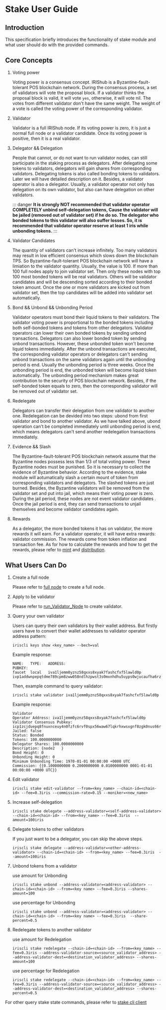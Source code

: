 # Stake User Guide

## Introduction

This specification briefly introduces the functionality of stake module and what user should do with the provided commands.

## Core Concepts

1. Voting power

	Voting power is a consensus concept. IRIShub is a Byzantine-fault-tolerant POS blockchain network. During the consensus process, a set of validators will vote the proposal block. If a validator thinks the proposal block is valid, it will vote `yes`, otherwise, it will vote nil. The votes from different validator don't have the same weight. The weight of a vote is called the voting power of the corresponding validator.
	
2. Validator

    Validator is a full IRIShub node. If its voting power is zero, it is just a normal full node or a validator candidate. Once its voting power is positive, then it is a real validator.
     
3. Delegator && Delegation

	People that cannot, or do not want to run validator nodes, can still participate in the staking process as delegators. After delegating some tokens to validators, delegators will gain shares from corresponding validators. Delegating tokens is also called bonding tokens to validators. Later we will have detailed description on it. Besides, a validator operator is also a delegator. Usually, a validator operator not only has delegation on its own validator, but also can have delegation on other validators.

    ::: danger
    **It is strongly NOT recommended that validator operator COMPLETELY unbind self-delegation tokens, Cause the validator will be jailed (removed out of validator set) if he do so. The delegator who bonded tokens to this validator will also suffer losses. 
    So, it is recommended that validator operator reserve at least 1 iris while unbonding tokens.**
    :::

4. Validator Candidates
 
	The quantity of validators can't increase infinitely. Too many validators may result in low efficient consensus which slows down the blockchain TPS. So Byzantine-fault-tolerant POS blockchain network will have a limiation to the validator quantity. Usually, the value is 100. If more than 100 full nodes apply to join validator set. Then only these nodes with top 100 most bonded tokens will be real validators. Others will be validator candidates and will be descending sorted according to their bonded token amount. Once the one or more validators are kicked out from validator set, then the top candidates will be added into validator set automatically.
	
5. Bond && Unbond && Unbonding Period

	Validator operators must bond their liquid tokens to their validators. The validator voting power is proportional to the bonded tokens including both self-bonded tokens and tokens from other delegators. Validator operators can lower their own bonded tokens by sending unbond transactions. Delegators can also lower bonded token by sending unbond transactions. However, these unbonded token won't become liquid tokens immediately. After the unbond transactions are executed, the corresponding validator operators or delegators can't sending unbond transactions on the same validators again until the unbonding period is end. Usually the unbonding period is three weeks. Once the unbonding period is end, the unbonded token will become liquid token automatically. The unbonding period mechanism makes great contribution to the security of POS blockchain network. Besides, if the self-bonded token equals to zero, then the corresponding validator will be removed out of validator set.
	 
6. Redelegate

	Delegators can transfer their delegation from one validator to another one. Redelegation can be devided into two steps: ubond from first validator and bond to another validator. As we have talked above, ubond operation can't be completed immediately until unbonding period is end, which means delegators can't send another redelegation transactions immediately.
	
7. Evidence && Slash

	The Byzantine-fault-tolerant POS blockchain network assume that the Byzantine nodes possess less than 1/3 of total voting power. These Byzantine nodes must be punished. So it is necessary to collect the evidence of Byzantine behavior. According to the evidence, stake module will aotumatically slash a certain mount of token from corresponding validators and delegators. The slashed tokens are just burned. Besides, the Byzantine validators will be removed from the validator set and put into jail, which means their voting power is zero. During the jail period, these nodes are not event validator candidates . Once the jail period is end, they can send transactions to unjail themselves and become validator candidates again.
	
8. Rewards

	As a delegator, the more bonded tokens it has on validator, the more rewards it will earn. For a validator operator, it will have extra rewards: validator commission. The rewards come from token inflation and transaction fee. As for how to calculate the rewards and how to get the rewards, please refer to [mint](mint.md) and [distribution](distribution.md).
	
## What Users Can Do

1. Create a full node

	Please refer to [full node](../get-started/Full-Node.md) to create a full node.

2. Apply to be validator

	Please refer to [run_Validator_Node](../get-started/Validator-Node.md) to create validator.
	
3. Query your own validator
	
	Users can query their own validators by their wallet address. But firstly users have to convert their wallet addresses to validator operator address pattern:
	```
	iriscli keys show <key_name> --bech=val
	```
	Example response:
	```
	NAME:   TYPE:   ADDRESS:                                      PUBKEY:
	faucet  local   iva1ljemm0yznz58qxxs8xyak7fashcfxf5lawld0p    ivp1addwnpepqtdme789cpm8zww058ndlhzpwst3s0mxnhdhu5uyps0wjucaufha6rzn3ga
	```
	Then, example command to query validator:
	```
	iriscli stake validator iva1ljemm0yznz58qxxs8xyak7fashcfxf5lawld0p
	```
	Example response:
	```text
    Validator 
    Operator Address: iva1ljemm0yznz58qxxs8xyak7fashcfxf5lawld0p
    Validator Consensus Pubkey: icp1zcjduepq8fnuxnceuy4n0fzfc6rvf0spx56waw67lqkrhxwsxgnf8zgk0nus66rkg4
    Jailed: false
    Status: Bonded
    Tokens: 100.0000000000
    Delegator Shares: 100.0000000000
    Description: {node2   }
    Bond Height: 0
    Unbonding Height: 0
    Minimum Unbonding Time: 1970-01-01 00:00:00 +0000 UTC
    Commission: {{0.1000000000 0.2000000000 0.0100000000 0001-01-01 00:00:00 +0000 UTC}}
    ```
	
4. Edit validator

	```
    iriscli stake edit-validator --from=<key_name> --chain-id=<chain-id> --fee=0.3iris --commission-rate=0.15 --moniker=<new_name>
	```
	
5. Increase self-delegation

	```
	iriscli stake delegate --address-validator=<self-address-validator> --chain-id=<chain-id> --from=<key_name> --fee=0.3iris  --amount=100iris 
	```

6. Delegate tokens to other validators

	If you just want to be a delegator, you can skip the above steps.
	```
	iriscli stake delegate --address-validator=<other-address-validator> --chain-id=<chain-id> --from=<key_name> --fee=0.3iris  --amount=100iris 
	```

7. Unbond tokens from a validator

    use amount for Unbonding
	```
	iriscli stake unbond --address-validator=<address-validator> --chain-id=<chain-id> --from=<key name> --fee=0.3iris --shares-amount=100
	```
	
    use percentage for Unbonding
    ```
	iriscli stake unbond --address-validator=<address-validator> --chain-id=<chain-id> --from=<key name> --fee=0.3iris  --share-percent=0.5
    ```

8. Redelegate tokens to another validator

    use amount for Redelegation
	```
	iriscli stake redelegate --chain-id=<chain-id> --from=<key_name> --fee=0.3iris --address-validator-source=<source_validator_address> --address-validator-dest=<destination_validator_address> --shares-amount=100
	```
	
    use percentage for Redelegation
    ```
	iriscli stake redelegate --chain-id=<chain-id> --from=<key_name> --fee=0.3iris --address-validator-source=<source_validator_address> --address-validator-dest=<destination_validator_address> --shares-percent=0.5
    ```

For other query stake state commands, please refer to [stake cli client](../cli-client/stake/README.md)
